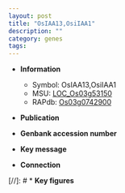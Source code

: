 ```yaml
---
layout: post
title: "OsIAA13,OsiIAA1"
description: ""
category: genes
tags: 
---
```


* **Information**  
    + Symbol: OsIAA13,OsiIAA1  
    + MSU: [LOC_Os03g53150](http://rice.uga.edu/cgi-bin/ORF_infopage.cgi?orf=LOC_Os03g53150)  
    + RAPdb: [Os03g0742900](http://rapdb.dna.affrc.go.jp/viewer/gbrowse_details/irgsp1?name=Os03g0742900)  

* **Publication**  

* **Genbank accession number**  

* **Key message**  

* **Connection**  

[//]: # * **Key figures**  


